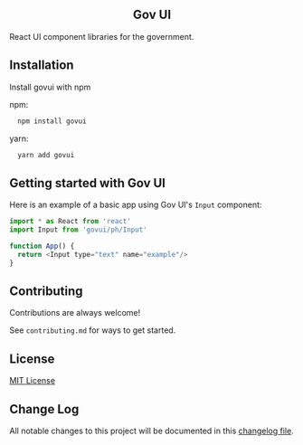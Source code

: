 
<h2 align="center">
Gov UI
</h2>

React UI component libraries for the government.


## Installation

Install govui with npm

npm:

```bash
  npm install govui
```
yarn:

```bash
  yarn add govui
```
    
## Getting started with Gov UI

Here is an example of a basic app using Gov UI's `Input` component:

```javascript
import * as React from 'react'
import Input from 'govui/ph/Input'

function App() {
  return <Input type="text" name="example"/>
}
```


## Contributing

Contributions are always welcome!

See `contributing.md` for ways to get started.


## License

[MIT License](https://github.com/allancolibao/govui/blob/main/LICENSE)


## Change Log

All notable changes to this project will be documented in this [changelog file](https://github.com/allancolibao/govui/blob/main/CHANGELOG.md).
